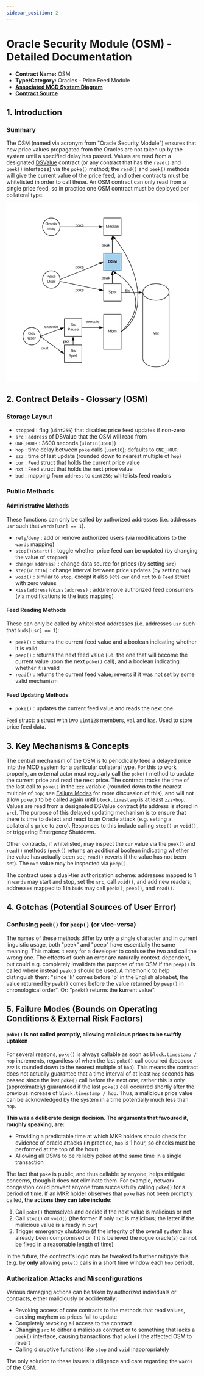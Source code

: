 ```yaml
---
sidebar_position: 2
---
```

# Oracle Security Module (OSM) - Detailed Documentation

* **Contract Name:** OSM
* **Type/Category:** Oracles - Price Feed Module
* [**Associated MCD System Diagram**](https://github.com/makerdao/dss/wiki#system-architecture)
* [**Contract Source**](https://github.com/makerdao/osm/blob/master/src/osm.sol)

## 1. Introduction

### Summary

The OSM \(named via acronym from "Oracle Security Module"\) ensures that new price values propagated from the Oracles are not taken up by the system until a specified delay has passed. Values are read from a designated [DSValue](https://github.com/dapphub/ds-value) contract \(or any contract that has the `read()` and `peek()` interfaces\) via the `poke()` method; the `read()` and `peek()` methods will give the current value of the price feed, and other contracts must be whitelisted in order to call these. An OSM contract can only read from a single price feed, so in practice one OSM contract must be deployed per collateral type.

![](../../assets/osm.png)

## 2. Contract Details - Glossary \(OSM\)

### Storage Layout

* `stopped` : flag \(`uint256`\) that disables price feed updates if non-zero
* `src` : `address` of DSValue that the OSM will read from
* `ONE_HOUR` : 3600 seconds \(`uint16(3600)`\)
* `hop` : time delay between `poke` calls \(`uint16`\); defaults to `ONE_HOUR`
* `zzz` : time of last update \(rounded down to nearest multiple of `hop`\)
* `cur` : `Feed` struct that holds the current price value
* `nxt` : `Feed` struct that holds the next price value
* `bud` : mapping from `address` to `uint256`; whitelists feed readers

### Public Methods

#### Administrative Methods

These functions can only be called by authorized addresses \(i.e. addresses `usr` such that `wards[usr] == 1`\).

* `rely`/`deny` : add or remove authorized users \(via modifications to the `wards` mapping\)
* `stop()`/`start()` : toggle whether price feed can be updated \(by changing the value of `stopped`\)
* `change(address)` : change data source for prices \(by setting `src`\)
* `step(uint16)` : change interval between price updates \(by setting `hop`\)
* `void()` : similar to `stop`, except it also sets `cur` and `nxt` to a `Feed` struct with zero values
* `kiss(address)`/`diss(address)` : add/remove authorized feed consumers \(via modifications to the `buds` mapping\)

#### Feed Reading Methods

These can only be called by whitelisted addresses \(i.e. addresses `usr` such that `buds[usr] == 1`\):

* `peek()` : returns the current feed value and a boolean indicating whether it is valid
* `peep()` : returns the next feed value \(i.e. the one that will become the current value upon the next `poke()` call\), and a boolean indicating whether it is valid
* `read()` : returns the current feed value; reverts if it was not set by some valid mechanism

#### Feed Updating Methods

* `poke()` : updates the current feed value and reads the next one

`Feed` struct: a struct with two `uint128` members, `val` and `has`. Used to store price feed data.

## 3. Key Mechanisms & Concepts

The central mechanism of the OSM is to periodically feed a delayed price into the MCD system for a particular collateral type. For this to work properly, an external actor must regularly call the `poke()` method to update the current price and read the next price. The contract tracks the time of the last call to `poke()` in the `zzz` variable \(rounded down to the nearest multiple of `hop`; see [Failure Modes](https://docs.makerdao.com/smart-contract-modules/oracle-module/oracle-security-module-osm-detailed-documentation#5-failure-modes-bounds-on-operating-conditions-and-external-risk-factors) for more discussion of this\), and will not allow `poke()` to be called again until `block.timestamp` is at least `zzz+hop`. Values are read from a designated DSValue contract \(its address is stored in `src`\). The purpose of this delayed updating mechanism is to ensure that there is time to detect and react to an Oracle attack \(e.g. setting a collateral's price to zero\). Responses to this include calling `stop()` or `void()`, or triggering Emergency Shutdown.

Other contracts, if whitelisted, may inspect the `cur` value via the `peek()` and `read()` methods \(`peek()` returns an additional boolean indicating whether the value has actually been set; `read()` reverts if the value has not been set\). The `nxt` value may be inspected via `peep()`.

The contract uses a dual-tier authorization scheme: addresses mapped to 1 in `wards` may start and stop, set the `src`, call `void()`, and add new readers; addresses mapped to 1 in `buds` may call `peek()`, `peep()`, and `read()`.

## 4. Gotchas \(Potential Sources of User Error\)

### Confusing `peek()` for `peep()` \(or vice-versa\)

The names of these methods differ by only a single character and in current linguistic usage, both "peek" and "peep" have essentially the same meaning. This makes it easy for a developer to confuse the two and call the wrong one. The effects of such an error are naturally context-dependent, but could e.g. completely invalidate the purpose of the OSM if the `peep()` is called where instead `peek()` should be used. A mnemonic to help distinguish them: "since 'k' comes before 'p' in the English alphabet, the value returned by `peek()` comes before the value returned by `peep()` in chronological order". Or: "`peek()` returns the **k**urrent value".

## 5. Failure Modes \(Bounds on Operating Conditions & External Risk Factors\)

#### `poke()` is not called promptly, allowing malicious prices to be swiftly uptaken

For several reasons, `poke()` is always callable as soon as `block.timestamp / hop` increments, regardless of when the last `poke()` call occurred \(because `zzz` is rounded down to the nearest multiple of `hop`\). This means the contract does not actually guarantee that a time interval of at least `hop` seconds has passed since the last `poke()` call before the next one; rather this is only \(approximately\) guaranteed if the last `poke()` call occurred shortly after the previous increase of `block.timestamp / hop`. Thus, a malicious price value can be acknowledged by the system in a time potentially much less than `hop`.

**This was a deliberate design decision. The arguments that favoured it, roughly speaking, are:**

* Providing a predictable time at which MKR holders should check for evidence of oracle attacks \(in practice, `hop` is 1 hour, so checks must be performed at the top of the hour\)
* Allowing all OSMs to be reliably poked at the same time in a single transaction

The fact that `poke` is public, and thus callable by anyone, helps mitigate concerns, though it does not eliminate them. For example, network congestion could prevent anyone from successfully calling `poke()` for a period of time. If an MKR holder observes that `poke` has not been promptly called, **the actions they can take include:**

1. Call `poke()` themselves and decide if the next value is malicious or not
2. Call `stop()` or `void()` \(the former if only `nxt` is malicious; the latter if the malicious value is already in `cur`\)
3. Trigger emergency shutdown \(if the integrity of the overall system has already been compromised or if it is believed the rogue oracle\(s\) cannot be fixed in a reasonable length of time\)

In the future, the contract's logic may be tweaked to further mitigate this \(e.g. by **only** allowing `poke()` calls in a short time window each `hop` period\).

### Authorization Attacks and Misconfigurations

Various damaging actions can be taken by authorized individuals or contracts, either maliciously or accidentally:

* Revoking access of core contracts to the methods that read values, causing mayhem as prices fail to update
* Completely revoking all access to the contract
* Changing `src` to either a malicious contract or to something that lacks a `peek()` interface, causing transactions that `poke()` the affected OSM to revert
* Calling disruptive functions like `stop` and `void` inappropriately

The only solution to these issues is diligence and care regarding the `wards` of the OSM.

